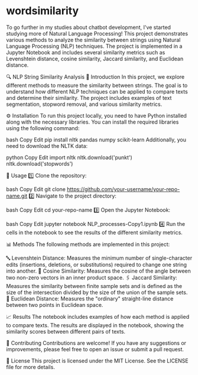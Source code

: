 # wordsimilarity

To go further in my studies about chatbot development, I've started studying more of Natural Language Processing! This project demonstrates various methods to analyze the similarity between strings using Natural Language Processing (NLP) techniques. The project is implemented in a Jupyter Notebook and includes several similarity metrics such as Levenshtein distance, cosine similarity, Jaccard similarity, and Euclidean distance.

🔍 NLP String Similarity Analysis
📖 Introduction
In this project, we explore different methods to measure the similarity between strings. The goal is to understand how different NLP techniques can be applied to compare texts and determine their similarity. The project includes examples of text segmentation, stopword removal, and various similarity metrics.

⚙️ Installation
To run this project locally, you need to have Python installed along with the necessary libraries. You can install the required libraries using the following command:

bash
Copy
Edit
pip install nltk pandas numpy scikit-learn
Additionally, you need to download the NLTK data:

python
Copy
Edit
import nltk
nltk.download('punkt')
nltk.download('stopwords')

🚀 Usage
1️⃣ Clone the repository:

bash
Copy
Edit
git clone https://github.com/your-username/your-repo-name.git
2️⃣ Navigate to the project directory:

bash
Copy
Edit
cd your-repo-name
3️⃣ Open the Jupyter Notebook:

bash
Copy
Edit
jupyter notebook NLP_processes-Copy1.ipynb
4️⃣ Run the cells in the notebook to see the results of the different similarity metrics.

📊 Methods
The following methods are implemented in this project:

🔤 Levenshtein Distance: Measures the minimum number of single-character edits (insertions, deletions, or substitutions) required to change one string into another.
📐 Cosine Similarity: Measures the cosine of the angle between two non-zero vectors in an inner product space.
🖇️ Jaccard Similarity: Measures the similarity between finite sample sets and is defined as the size of the intersection divided by the size of the union of the sample sets.
📏 Euclidean Distance: Measures the "ordinary" straight-line distance between two points in Euclidean space.

📈 Results
The notebook includes examples of how each method is applied to compare texts. The results are displayed in the notebook, showing the similarity scores between different pairs of texts.

🤝 Contributing
Contributions are welcome! If you have any suggestions or improvements, please feel free to open an issue or submit a pull request.

📜 License
This project is licensed under the MIT License. See the LICENSE file for more details.
